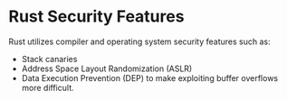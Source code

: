 # Rust Security Features

Rust utilizes compiler and operating system security features such as:
* Stack canaries
* Address Space Layout Randomization (ASLR)
* Data Execution Prevention (DEP) to make exploiting buffer overflows more difficult.
